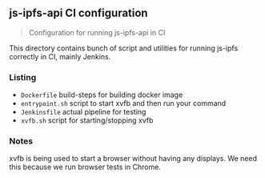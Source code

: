 ## js-ipfs-api CI configuration
> Configuration for running js-ipfs-api in CI

This directory contains bunch of script and utilities for running js-ipfs
correctly in CI, mainly Jenkins.

### Listing

* `Dockerfile` build-steps for building docker image
* `entrypoint.sh` script to start xvfb and then run your command
* `Jenkinsfile` actual pipeline for testing
* `xvfb.sh` script for starting/stopping xvfb

### Notes

xvfb is being used to start a browser without having any displays. We need this
because we run browser tests in Chrome.
